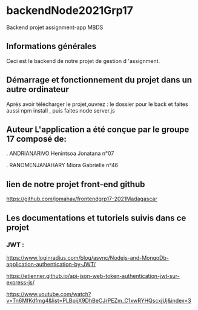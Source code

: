 # backendNode2021Grp17
Backend projet assignment-app MBDS

## Informations générales 

Ceci est le backend de notre projet de gestion d 'assignment.

 ## Démarrage et fonctionnement du projet dans un autre ordinateur 

Après avoir télécharger le projet,ouvrez : 
 le dossier pour le back et faites aussi npm install , 
puis faites node server.js 

## Auteur L'application a été conçue par le groupe 17 composé de:

 . ANDRIANARIVO Henintsoa Jonatana n°07

 . RANOMENJANAHARY Miora Gabrielle n°46 

## lien de notre projet front-end github
https://github.com/jomahay/frontendgrp17-2021Madagascar

## Les documentations et tutoriels suivis dans ce projet
### JWT  :
https://www.loginradius.com/blog/async/Nodejs-and-MongoDb-application-authentication-by-JWT/

https://etienner.github.io/api-json-web-token-authentication-jwt-sur-express-js/

https://www.youtube.com/watch?v=Tn6MfKdfmg4&list=PLBpijX9DhBeCJrPEZm_C1xwRYHQscxjUj&index=3
